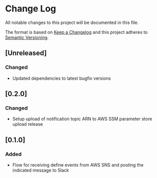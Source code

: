 # Change Log
All notable changes to this project will be documented in this file.

The format is based on [Keep a Changelog](http://keepachangelog.com/)
and this project adheres to [Semantic Versioning](http://semver.org/).

## [Unreleased]
### Changed
- Updated dependencies to latest bugfix versions

## [0.2.0]
### Changed
- Setup upload of notification topic ARN to AWS SSM parameter store upload release

## [0.1.0]
### Added
- Flow for receiving define events from AWS SNS and posting the indicated message to Slack
